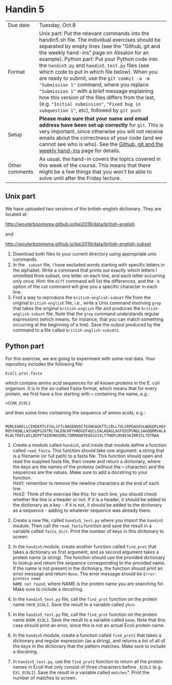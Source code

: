 # Handin 5

<table>
  <tr>
    <td>Due date</td>
    <td>Tuesday, Oct 8 </td>
  </tr>
  <tr>
    <td>Format</td>
    <td>Unix part: Put the relevant commands into the handin5.sh file. The individual exercises should be separated by empty lines (see the "Github, git and the weekly hand-ins" page on Absalon for an example).
Python part: Put your Python code into the <code>handin5.py</code> and <code>handin5_test.py</code> files (see which code to put in which file below). 
When you are ready to submit, use the <code>git commit -a -m "Submission 1"</code> command, where you replace <code>"Submission 1"</code> with a brief message explaining how this version of the files differs from the last, (e.g. <code>"Initial submission"</code>, <code>"Fixed bug in subquestion 1"</code>, etc), followed by <code>git push</code> </td>
  </tr>
  <tr>
    <td>Setup</td>
    <td><strong>Please make sure that your name and email address have been set up correctly</strong> for <code>git</code>. This is very important, since otherwise you will not receive emails about the correctness of your code (and we cannot see who is who). See the <a href="https://absalon.ku.dk/courses/35880/pages/github-git-and-the-weekly-hand-ins?module_item_id=801269">Github, git and the weekly hand-ins</a> page for details.
  </tr> 
  <tr>
    <td>Other comments</td>
    <td>As usual, the hand-in covers the topics covered in this week of the course. This means that there might be a few things that you won't be able to solve until after the Friday lecture. </td>
  </tr>
</table>


## Unix part

We have uploaded two versions of the british-english dictionary.
They are located at:

http://wouterboomsma.github.io/lpp2019/data/british-english

and

http://wouterboomsma.github.io/lpp2019/data/british-english-subset

1. Download both files to your current directory using appropriate unix commands.
2. In the <code>_subset</code> file, I have excluded words starting with specific letters in the alphabet. Write a command that prints out exactly which letters I ommitted from subset, one letter on each line, and each letter occurring only once. Hint: the <code>diff</code> command will list the differences, and the <code>-b</code> option of the cut command will give you a specific character in each line.
3. Find a way to reproduce the <code>british-english-subset</code> file from the original <code>british-english</code> file, i.e., write a Unix command involving <code>grep</code> that takes the original <code>british-english</code> file and produces the <code>british-english-subset</code> file. Note that the <code>grep</code> command understands regular expressions (which means, for instance, that you can match something occurring at the beginning of a line). Save the output produced by the command to a file called <code>british-english-subset2</code>.


## Python part

For this exercise, we are going to experiment with some real data. Your repository includes the following file:

<pre><code>Ecoli.prot.fasta</code></pre>

which contains amino acid sequences for all known proteins in the E. coli organism. It is in the so-called Fasta format, which means that for every protein, we first have a line starting with <code>&gt;</code> containing the name, e.g.:

<pre><code>&gt;CCMA_ECOLI</code></pre>

and then some lines containing the sequence of amino acids, e.g.:

<pre><code>
MGMLEARELLCERDERTLFSGLSFTLNAGEWVQITGSNGAGKTTLLRLLTGLSRPDAGEVLWQGQPLHQV
RDSYHQNLLWIGHQPGIKTRLTALENLHFYHRDGDTAQCLEALAQAGLAGFEDIPVNQLSAGQQRRVALA
RLWLTRATLWILDEPFTAIDVNGVDRLTQRMAQHTEQGGIVILTTHQPLNVAESKIRRISLTQTRAA</code></pre>

1. Create a module called <code>handin5</code>, and inside that module define a function called <code>read_fasta</code>.  This function should take one argument: a string that is a filename (or full path) to a fasta file.  This function should open and read the supplied fasta file, then create and return a dictionary, where the keys are the names of the proteins (without the <code>&gt;</code> character) and the sequences are the values. Make sure to add a docstring to your function. <br>Hint1: remember to remove the newline characters at the end of each line. <br>Hint2: Think of the exercise like this: for each line, you should check whether the line is a header or not. If it is a header, it should be added to the dictionary as a key - if it is not, it should be added to the dictionary as a sequence - adding to whatever sequence was already there.

2. Create a new file, called <code>handin5_test.py</code> where you import the <code>handin5</code> module. Then call the <code>read_fasta</code> function and save the result in a variable called <code>fasta_dict</code>. Print the number of keys in this dictionary to screen.

3. In the <code>handin5</code> module, create another function called <code>find_prot</code> that takes a dictionary as first argument, and as second argument takes a protein name (a string). The function should use the provided dictionary to lookup and return the sequence corresponding to the provided name.  If the name is not present in the dictionary, the function should print an error message and return <code>None</code>. The error message should be <code>Error: protein name NAME not found</code>, where NAME is the protein name you are searching for. Make sure to include a docstring.

4. In the <code>handin5_test.py</code> file, call the <code>find_prot</code> function on the protein name <code>YHCN_ECOLI</code>. Save the result to a variable called <code>yhcn</code>.

5. In the <code>handin5_test.py</code> file, call the <code>find_prot</code> function on the protein name <code>BOOM_ECOLI</code>. Save the result to a variable called <code>boom</code>. Note that this case should print an error, since this is not an actual Ecoli protein name.

6. In the <code>handin5</code> module, create a function called <code>find_prot2</code> that takes a dictionary and regular expression (as a string), and returns a list of all of the *keys* in the dictionary that the pattern matches. Make sure to include a docstring.

7. In <code>handin5_test.py</code>, use the <code>find_prot2</code> function to return all the protein names in Ecoli that only consist of three characters before <code>_ECOLI</code> (e.g. <code>EX1_ECOLI</code>). Save the result in a variable called <code>matches</code>". Print the number of matches to screen. 